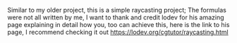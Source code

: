 Similar to my older project, this is a simple raycasting project;
The formulas were not all written by me, I want to thank and credit lodev for his amazing page explaining in detail how you, too can achieve this, here is the link to his page, I recommend checking it out
https://lodev.org/cgtutor/raycasting.html
